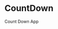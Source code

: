 # CountDown
 Count Down App
   
       
                                  
                        
           
     
   
